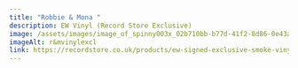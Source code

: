 ```yaml
---
title: "Robbie & Mona "
description: EW Vinyl (Record Store Exclusive)
image: /assets/images/image_of_spinny003x_02b710bb-b77d-41f2-8d86-0e43a4aeb18f.webp
imageAlt: r&mvinylexcl
link: https://recordstore.co.uk/products/ew-signed-exclusive-smoke-vinyl-lp?srsltid=AfmBOorgI1gPh6QEHMSR-c6GmQnGPHjTPuUX38KkQ0DZ3Crha0YyHIik
---
```

